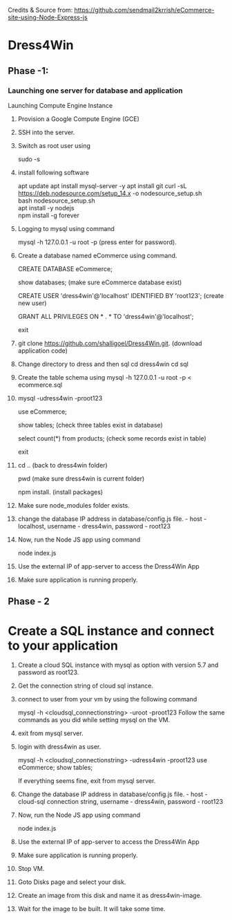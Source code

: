 Credits & Source from: https://github.com/sendmail2krrish/eCommerce-site-using-Node-Express-js

# Dress4Win

## Phase -1:

### Launching one server for database and application
Launching Compute Engine Instance
1.	Provision a Google Compute Engine (GCE)
2.	SSH into the server. 
3. Switch as root user using 

    sudo -s
    
4. install following software

    apt update
    apt install mysql-server -y
    apt install git
    curl -sL https://deb.nodesource.com/setup_14.x -o nodesource_setup.sh <br>
    bash nodesource_setup.sh<br>
    apt install -y nodejs<br>
    npm install -g forever<br>
    
5.	Logging to mysql using command

    mysql -h 127.0.0.1 -u root -p (press enter for password).
    
6.	Create a database named eCommerce using command.
    
    CREATE DATABASE eCommerce;
    
    show databases; (make sure eCommerce database exist)
    
    CREATE USER 'dress4win'@'localhost' IDENTIFIED BY 'root123';  (create new user)
    
    GRANT ALL PRIVILEGES ON * . * TO 'dress4win'@'localhost';
    
    exit
    
7.	git clone https://github.com/shalligoel/Dress4Win.git.  (download application code)

8.	Change directory to dress and then sql
     cd dress4win
     cd sql
     
9.	Create the table schema using mysql -h 127.0.0.1 -u root -p < ecommerce.sql

10. mysql -udress4win -proot123

    use eCommerce;
    
    show tables; (check three tables exist in database)
    
    select count(*) from products;    (check some records exist in table)
    
    exit
    
11. cd .. (back to dress4win folder)

    pwd (make sure dress4win is current folder)
    
    npm install. (install packages)
    
12. Make sure node_modules folder exists.

13. change the database IP address in database/config.js file.  - host - localhost, username - dress4win, password - root123

14.  Now, run the Node JS app  using command

     node index.js<br>
     
15. Use the external IP of app-server to access the Dress4Win App

16. Make sure application is running properly.


## Phase - 2

# Create a SQL instance and connect to your application

1. Create a cloud SQL instance with mysql as option with version 5.7 and password as root123.

2. Get the connection string of cloud sql instance.

3. connect to user from your vm by using the following command

   mysql -h <cloudsql_connectionstring> -uroot -proot123
   Follow the same commands as you did while setting mysql on the VM.
   
4. exit from mysql server.

5. login with dress4win as user.
   
   mysql -h <cloudsql_connectionstring> -udress4win -proot123
   use eCommerce;
   show tables;
   
   If everything seems fine, exit from mysql server.
   
6. Change the database IP address in database/config.js file.  - host - cloud-sql connection string, username - dress4win, password - root123

7.  Now, run the Node JS app  using command

     node index.js<br>
     
8. Use the external IP of app-server to access the Dress4Win App

9. Make sure application is running properly.
   
10. Stop VM.

11. Goto Disks page and select your disk.

12. Create an image from this disk and name it as dress4win-image.

13. Wait for the image to be built. It will take some time.

                        
